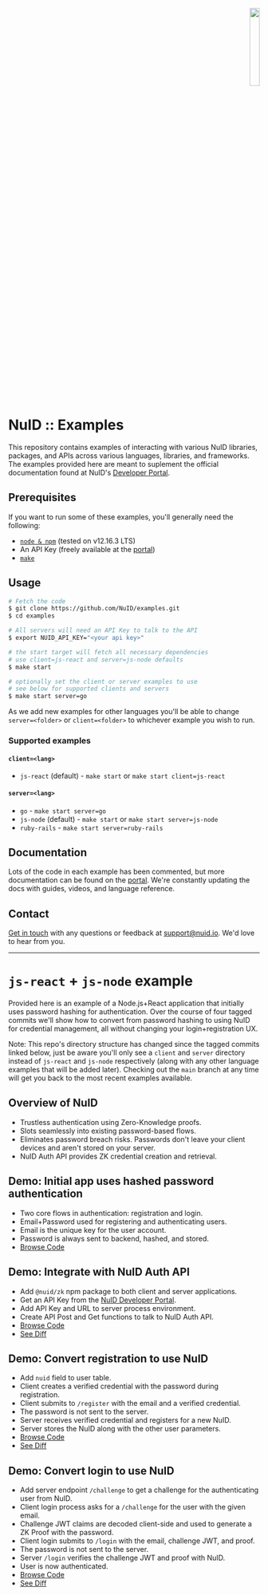 <p align="right"><a href="https://nuid.io"><img src="https://nuid.io/svg/logo.svg" width="20%"></a></p>

# NuID :: Examples

This repository contains examples of interacting with various NuID
libraries, packages, and APIs across various languages, libraries, and
frameworks. The examples provided here are meant to suplement the official
documentation found at NuID's [Developer Portal](https://portal.nuid.io).

## Prerequisites

If you want to run some of these examples, you'll generally need the following:

* [`node & npm`](https://nodejs.org/) (tested on v12.16.3 LTS)
* An API Key (freely available at the [portal](https://portal.nuid.io))
* [`make`](https://www.gnu.org/software/make/)

## Usage

```bash
# Fetch the code
$ git clone https://github.com/NuID/examples.git
$ cd examples

# All servers will need an API Key to talk to the API
$ export NUID_API_KEY="<your api key>"

# the start target will fetch all necessary dependencies
# use client=js-react and server=js-node defaults
$ make start

# optionally set the client or server examples to use
# see below for supported clients and servers
$ make start server=go
```

As we add new examples for other languages you'll be able to change
`server=<folder>` or `client=<folder>` to whichever example you wish to run.

### Supported examples

#### `client=<lang>`

+ `js-react` (default) - `make start` or `make start client=js-react`

#### `server=<lang>`

+ `go` - `make start server=go`
+ `js-node` (default) - `make start` or `make start server=js-node`
+ `ruby-rails` - `make start server=ruby-rails`

## Documentation

Lots of the code in each example has been commented, but more documentation can
be found on the [portal](https://portal.nuid.io/docs). We're constantly updating
the docs with guides, videos, and language reference.

## Contact

[Get in touch](https://portal.nuid.io/support) with any questions or feedback at
[support@nuid.io](support@nuid.io). We'd love to hear from you.

---

# `js-react` + `js-node` example

Provided here is an example of a Node.js+React application that initially uses
password hashing for authentication. Over the course of four tagged commits
we'll show how to convert from password hashing to using NuID for credential
management, all without changing your login+registration UX.

Note: This repo's directory structure has changed since the tagged commits
linked below, just be aware you'll only see a `client` and `server` directory
instead of `js-react` and `js-node` respectively (along with any other language
examples that will be added later). Checking out the `main` branch at any time
will get you back to the most recent examples available.

## Overview of NuID

- Trustless authentication using Zero-Knowledge proofs.
- Slots seamlessly into existing password-based flows.
- Eliminates password breach risks. Passwords don't leave your client devices
  and aren't stored on your server.
- NuID Auth API provides ZK credential creation and retrieval.

## Demo: Initial app uses hashed password authentication

- Two core flows in authentication: registration and login.
- Email+Password used for registering and authenticating users.
- Email is the unique key for the user account.
- Password is always sent to backend, hashed, and stored.
- [Browse Code](https://github.com/NuID/node-example/tree/v1)

## Demo: Integrate with NuID Auth API

- Add `@nuid/zk` npm package to both client and server applications.
- Get an API Key from the [NuID Developer Portal](https://portal.nuid.io).
- Add API Key and URL to server process environment.
- Create API Post and Get functions to talk to NuID Auth API.
- [Browse Code](https://github.com/NuID/node-example/tree/v2-nuid-config)
- [See Diff](https://github.com/NuID/node-example/compare/v1...v2-nuid-config)

## Demo: Convert registration to use NuID

- Add `nuid` field to user table.
- Client creates a verified credential with the password during registration.
- Client submits to `/register` with the email and a verified credential.
- The password is not sent to the server.
- Server receives verified credential and registers for a new NuID.
- Server stores the NuID along with the other user parameters.
- [Browse Code](https://github.com/NuID/node-example/tree/v3-register-with-credential)
- [See Diff](https://github.com/NuID/node-example/compare/v2-nuid-config...v3-register-with-credential)

## Demo: Convert login to use NuID

- Add server endpoint `/challenge` to get a challenge for the authenticating user from NuID.
- Client login process asks for a `/challenge` for the user with the given email.
- Challenge JWT claims are decoded client-side and used to generate a ZK Proof with the password.
- Client login submits to `/login` with the email, challenge JWT, and proof.
- The password is not sent to the server.
- Server `/login` verifies the challenge JWT and proof with NuID.
- User is now authenticated.
- [Browse Code](https://github.com/NuID/node-example/tree/v4-login-with-nuid)
- [See Diff](https://github.com/NuID/node-example/compare/v3-register-with-credential...v4-login-with-nuid)
